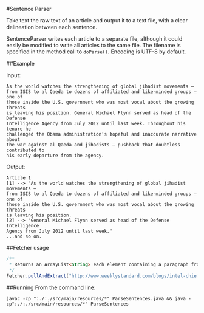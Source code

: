 #Sentence Parser

Take text the raw text of an article and output it to a text file, with a clear
delineation between each sentence.

SentenceParser writes each article to a separate file, although it could easily
be modified to write all articles to the same file. The filename is specified
in the method call to `doParse()`. Encoding is UTF-8 by default.

##Example

Input:
```
As the world watches the strengthening of global jihadist movements –
from ISIS to al Qaeda to dozens of affiliated and like-minded groups – one of
those inside the U.S. government who was most vocal about the growing threats
is leaving his position. General Michael Flynn served as head of the Defense
Intelligence Agency from July 2012 until last week. Throughout his tenure he
challenged the Obama administration’s hopeful and inaccurate narrative about
the war against al Qaeda and jihadists – pushback that doubtless contributed to
his early departure from the agency.
```

Output:
```
Article 1
[1] --> "As the world watches the strengthening of global jihadist movements –
from ISIS to al Qaeda to dozens of affiliated and like-minded groups – one of
those inside the U.S. government who was most vocal about the growing threats
is leaving his position.
[2] --> "General Michael Flynn served as head of the Defense Intelligence
Agency from July 2012 until last week."
...and so on.
```

##Fetcher usage
```java
/**
 * Returns an ArrayList<String> each element containing a paragraph from the given article
 */
Fetcher.pullAndExtract("http://www.weeklystandard.com/blogs/intel-chief-blasts-obama_802242.html");
```

##Running
From the command line:
```
javac -cp ":./:./src/main/resources/*" ParseSentences.java && java -cp":./:./src/main/resources/*" ParseSentences
```
